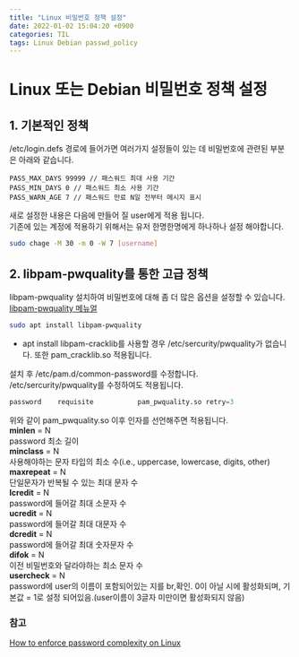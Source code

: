 ```yaml
---
title: "Linux 비밀번호 정책 설정"
date: 2022-01-02 15:04:20 +0900
categories: TIL
tags: Linux Debian passwd_policy
---
```


# Linux 또는 Debian 비밀번호 정책 설정

## 1. 기본적인 정책

/etc/login.defs 경로에 들어가면 여러가지 설정들이 있는 데 비밀번호에 관련된 부분은 아래와 같습니다.

```
PASS_MAX_DAYS 99999 // 패스워드 최대 사용 기간
PASS_MIN_DAYS 0 // 패스워드 최소 사용 기간
PASS_WARN_AGE 7 // 패스워드 만료 N일 전부터 메시지 표시
```

새로 설정한 내용은 다음에 만들어 질 user에게 적용 됩니다.<br> 기존에 있는 계정에 적용하기 위해서는 유저 한명한명에게 하나하나 설정 해야합니다.

```bash
sudo chage -M 30 -m 0 -W 7 [username]
```

## 2. libpam-pwquality를 통한 고급 정책

libpam-pwquality 설치하여 비밀번호에 대해 좀 더 많은 옵션을 설정할 수 있습니다.<br>
[libpam-pwquality 메뉴얼](https://manpages.debian.org/testing/libpam-pwquality/pam_pwquality.8.en.html)

```bash
sudo apt install libpam-pwquality
```

- apt install libpam-cracklib를 사용할 경우 /etc/sercurity/pwquality가 없습니다. 또한 pam_cracklib.so 적용됩니다.

설치 후 /etc/pam.d/common-password를 수정합니다.<br>
/etc/sercurity/pwquality를 수정하여도 적용됩니다.

```python
password	requisite			pam_pwquality.so retry=3
```

위와 같이 pam_pwquality.so 이후 인자를 선언해주면 적용됩니다.<br>
**minlen** = N<br>
password 최소 길이<br>
**minclass** = N<br>
사용해야하는 문자 타입의 최소 수(i.e., uppercase, lowercase, digits, other)<br>
**maxrepeat** = N<br>
단일문자가 반복될 수 있는 최대 문자 수<br>
**lcredit** = N<br>
password에 들어갈 최대 소문자 수<br>
**ucredit** = N<br>
password에 들어갈 최대 대문자 수<br>
**dcredit** = N<br>
password에 들어갈 최대 숫자문자 수<br>
**difok** = N<br>
이전 비밀번호와 달라야하는 최소 문자 수<br>
**usercheck** = N<br>
password에 user의 이름이 포함되어있는 지를 br,확인. 0이 아닐 시에 활성화되며, 기본값 = 1로 설정 되어있음.(user이름이 3글자 미만이면 활성화되지 않음)

### 참고

[How to enforce password complexity on Linux](https://www.networkworld.com/article/2726217/how-to-enforce-password-complexity-on-linux.html)
